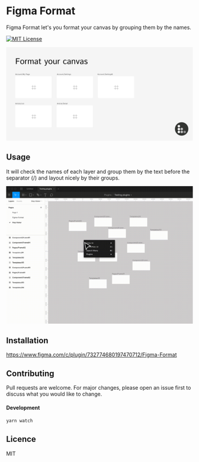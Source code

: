 # Figma Format

Figma Format let's you format your canvas by grouping them by the names.

[![MIT License](https://img.shields.io/badge/license-MIT-blue.svg?style=flat)](LICENSE)

![hero](images/hero.jpg)

## Usage

It will check the names of each layer and group them by the text before the separator (/) and layout nicely by their groups.

![usage](images/usage.gif)

## Installation

https://www.figma.com/c/plugin/732774680197470712/Figma-Format

## Contributing

Pull requests are welcome. For major changes, please open an issue first to discuss what you would like to change.

#### Development

```bash
yarn watch
```

## Licence
MIT